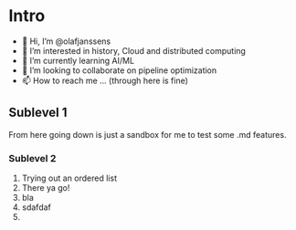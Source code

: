 # Intro
- 👋 Hi, I’m @olafjanssens
- 👀 I’m interested in history, Cloud and distributed computing
- 🌱 I’m currently learning AI/ML
- 💞️ I’m looking to collaborate on pipeline optimization
- 📫 How to reach me ... (through here is fine)

## Sublevel 1
From here going down is just a sandbox for me to test some .md features.
### Sublevel 2
1. Trying out an ordered list
2. There ya go!
3.   bla
4.   sdafdaf
5.   
<!---
olafjanssens/olafjanssens is a ✨ special ✨ repository because its `README.md` (this file) appears on your GitHub profile.
You can click the Preview link to take a look at your changes.
--->
